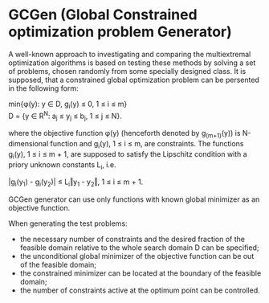 # GCGen  (Global Constrained optimization problem Generator)

A well-known approach to investigating and comparing the multiextremal optimization algorithms is based on testing these methods by solving a set of problems, chosen randomly from some specially designed class.
It is supposed, that a constrained global optimization problem can be persented in the following form:

min{φ(y): y ∈ D, g<sub>i</sub>(y) ≤ 0, 1 ≤ i ≤ m}			
D = {y ∈ R<sup>N</sup>: a<sub>j</sub> ≤ y<sub>j</sub> ≤ b<sub>j</sub>, 1 ≤ j ≤ N}.
	
where the objective function φ(y) (henceforth denoted by g<sub>(m+1)</sub>(y)) is N-dimensional function and g<sub>i</sub>(y), 1 ≤ i ≤ m, are constraints.
The functions g<sub>i</sub>(y), 1 ≤ i ≤ m + 1, are supposed to satisfy the Lipschitz condition with a priory unknown constants L<sub>i</sub>, i.e.

|g<sub>i</sub>(y<sub>1</sub>) - g<sub>i</sub>(y<sub>2</sub>)| ≤ L<sub>i</sub>‖y<sub>1</sub> - y<sub>2</sub>‖, 1 ≤ i ≤ m + 1.

GCGen generator can use only functions with known global minimizer as an objective function.

When generating the test problems:
* the necessary number of constraints and the desired fraction of the feasible domain relative to the whole search domain D can be specified;
* the unconditional global minimizer of the objective function can be out of the feasible domain;
* the constrained minimizer can be located at the boundary of the feasible domain;
* the number of constraints active at the optimum point can be controlled.
